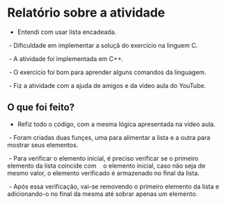 # Relatório sobre a atividade
  
  
  - Entendi com usar lista encadeada.
  
  - Dificuldade em implementar a soluçã do exercício na linguem C.
  
  - A atividade foi implementada em C++.
  
  - O exercício foi bom para aprender alguns comandos da linguagem.
  
  - Fiz a atividade com a ajuda de amigos e da vídeo aula do YouTube.

## O que foi feito?
  
  
  - Refiz todo o código, com a mesma lógica apresentada na vídeo aula.
  
  - Foram criadas duas funçes, uma para alimentar a lista e a outra para mostrar seus elementos.
  
  - Para verificar o elemento inicial, é preciso verificar se o primeiro elemento da lista coincide com
    o elemento inicial, caso não seja de mesmo valor, o elemento verificado é armazenado no final da lista.
    
  - Após essa verificação, vai-se removendo o primeiro elemento da lista e adicionando-o no final da mesma até 
    sobrar apenas um elemento.
